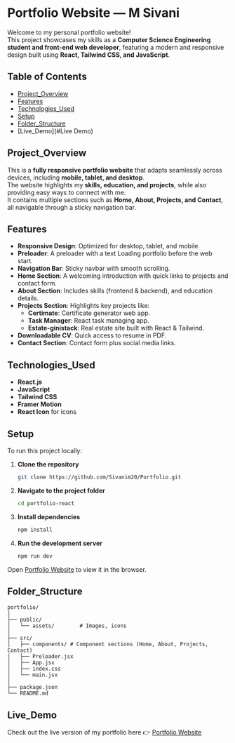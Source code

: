 # Portfolio Website — M Sivani

Welcome to my personal portfolio website!  
This project showcases my skills as a **Computer Science Engineering student and front-end web developer**, featuring a modern and responsive design built using **React, Tailwind CSS, and JavaScript**.

## Table of Contents

- [Project_Overview](#Project_Overview)
- [Features](#Features)  
- [Technologies_Used](#Technologies_Used)  
- [Setup](#Setup)
- [Folder_Structure](#Folder_Structure) 
- [Live_Demo](#Live Demo)  
<!-- - [Screenshots](#Screenshots)  -->

## Project_Overview
This is a **fully responsive portfolio website** that adapts seamlessly across devices, including **mobile, tablet, and desktop**.  
The website highlights my **skills, education, and projects**, while also providing easy ways to connect with me.  
It contains multiple sections such as **Home, About, Projects, and Contact**, all navigable through a sticky navigation bar.  


## Features
- **Responsive Design**: Optimized for desktop, tablet, and mobile.  
- **Preloader**: A preloader with a text Loading portfolio before the web start. 
- **Navigation Bar**: Sticky navbar with smooth scrolling.  
- **Home Section**: A welcoming introduction with quick links to projects and contact form.  
- **About Section**: Includes skills (frontend & backend), and education details.  
- **Projects Section**: Highlights key projects like:  
  - **Certimate**: Certificate generator web app.  
  - **Task Manager**: React task managing app.  
  - **Estate-ginistack**: Real estate site built with React & Tailwind.  
- **Downloadable CV**: Quick access to resume in PDF.  
- **Contact Section**: Contact form plus social media links.  


## Technologies_Used
- **React.js**  
- **JavaScript**  
- **Tailwind CSS**  
- **Framer Motion**  
- **React Icon** for icons  

## Setup
To run this project locally:

1. **Clone the repository**
   ```bash
   git clone https://github.com/Sivanim20/Portfolio.git

2. **Navigate to the project folder**
   ```bash
   cd portfolio-react

3. **Install dependencies**
   ```bash
   npm install

4. **Run the development server**
   ```bash
   npm run dev

Open [Portfolio Website](https://portfolio-gules-omega-10.vercel.app/) to view it in the browser.

## Folder_Structure

```
portfolio/
│
├── public/
│   └── assets/        # Images, icons
│
├── src/
│   ├── components/ # Component sections (Home, About, Projects, Contact)
│   ├── Preloader.jsx
│   ├── App.jsx
│   ├── index.css
│   └── main.jsx
│
├── package.json
└── README.md
```


## Live_Demo

Check out the live version of my portfolio here 👉
[Portfolio Website](https://portfolio-gules-omega-10.vercel.app/)
